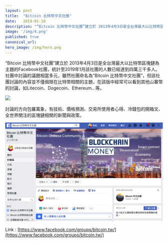 ```yaml
---
layout: post
title:  "Bitcoin 比特幣中文社團"
date:   2019-01-10
description: "“Bitcoin 比特幣中文社團”建立於 2013年4月3日是全台灣最大以比特幣區塊鏈為主題的Facebook社團，統計至2019年1月該社團的人數已經達到四萬三千多人。"
image: '/img/4.png'
published: true
canonical_url: 
hero_image: /img/hero.png
---
```


“Bitcoin 比特幣中文社團”建立於 2013年4月3日是全台灣最大以比特幣區塊鏈為主題的Facebook社團，統計至2019年1月該社團的人數已經達到四萬三千多人。
社團中討論的議題相當多元，雖然社團命名為“Bitcoin 比特幣中文社團”，但該社團討論的內容並不僅侷限在比特幣相關的主題，在該版中經常可以看到其他山寨幣的討論，如Litecoin、Dogecoin、Ethereum…等。

![](/img/5.png)

討論的方向包羅萬象，有技術、價格預測、交易所使用者心得、冷錢包的開箱文、全世界關注的區塊鏈相關的新聞與政策。

![](/img/4.png)

Link : [https://www.facebook.com/groups/bitcoin.tw/](https://www.facebook.com/groups/bitcoin.tw/)